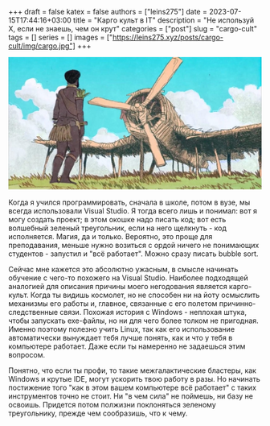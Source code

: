 +++ 
draft = false
katex = false
authors = ["leins275"]
date = 2023-07-15T17:44:16+03:00
title = "Карго культ в IT"
description = "Не используй X, если не знаешь, чем он крут"
categories = ["post"]
slug = "cargo-cult"
tags = []
series = []
images = ["https://leins275.xyz/posts/cargo-cult/img/cargo.jpg"]
+++

![cargo](img/cargo.jpg)

Когда я учился программировать, сначала в школе, потом в вузе, мы всегда использовали Visual Studio. Я тогда всего лишь и понимал: вот я могу создать проект; в этом окошке надо писать код; вот есть волшебный зеленый треугольник, если на него щелкнуть - код исполняется. Магия, да и только. Вероятно, это проще для преподавания, меньше нужно возиться с ордой ничего не понимающих студентов - запустил и "всё работает". Можно сразу писать bubble sort. 

Сейчас мне кажется это абсолютно ужасным, в смысле начинать обучение с чего-то похожего на Visual Studio. Наиболее подходящей аналогией для описания причины моего негодования является карго-культ. Когда ты видишь космолет, но не способен ни на йоту осмыслить механизмы его работы и, главное, связанные с его полетом причинно-следственные связи. Похожая история с Windows - неплохая штука, чтобы запускать exe-файлы, но ни для чего более толком не пригодная. Именно поэтому полезно учить Linux, так как его использование автоматически вынуждает тебя лучше понять, как и что у тебя в компьютере работает. Даже если ты намеренно не задаешься этим вопросом. 

Понятно, что если ты профи, то такие межгалактические бластеры, как Windows и крутые IDE, могут ускорить твою работу в разы. Но начинать постижение того "как в этом вашем компьютере всё работает" с таких инструментов точно не стоит. Ни "в чем сила" не поймешь, ни базу не освоишь. Придется потом полжизни поклоняться зеленому треугольнику, прежде чем сообразишь, что к чему.

